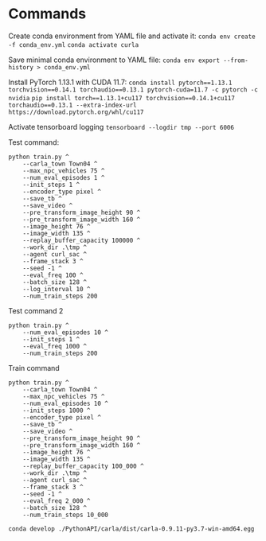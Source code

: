 # Commands 

Create conda environment from YAML file and activate it:
`conda env create -f conda_env.yml`
`conda activate curla`

Save minimal conda environment to YAML file:
`conda env export --from-history > conda_env.yml`

Install PyTorch 1.13.1 with CUDA 11.7:
`conda install pytorch==1.13.1 torchvision==0.14.1 torchaudio==0.13.1 pytorch-cuda=11.7 -c pytorch -c nvidia`
`pip install torch==1.13.1+cu117 torchvision==0.14.1+cu117 torchaudio==0.13.1 --extra-index-url https://download.pytorch.org/whl/cu117`

Activate tensorboard logging
`tensorboard --logdir tmp --port 6006`

Test command:
```
python train.py ^
    --carla_town Town04 ^
    --max_npc_vehicles 75 ^
    --num_eval_episodes 1 ^
    --init_steps 1 ^
    --encoder_type pixel ^
    --save_tb ^
    --save_video ^
    --pre_transform_image_height 90 ^
    --pre_transform_image_width 160 ^
    --image_height 76 ^
    --image_width 135 ^
    --replay_buffer_capacity 100000 ^
    --work_dir .\tmp ^
    --agent curl_sac ^
    --frame_stack 3 ^
    --seed -1 ^
    --eval_freq 100 ^
    --batch_size 128 ^
    --log_interval 10 ^
    --num_train_steps 200
```   

Test command 2
```
python train.py ^
    --num_eval_episodes 10 ^
    --init_steps 1 ^
    --eval_freq 1000 ^
    --num_train_steps 200
```

Train command
``` 
python train.py ^
    --carla_town Town04 ^
    --max_npc_vehicles 75 ^
    --num_eval_episodes 10 ^
    --init_steps 1000 ^
    --encoder_type pixel ^
    --save_tb ^
    --save_video ^
    --pre_transform_image_height 90 ^
    --pre_transform_image_width 160 ^
    --image_height 76 ^
    --image_width 135 ^
    --replay_buffer_capacity 100_000 ^
    --work_dir .\tmp ^
    --agent curl_sac ^
    --frame_stack 3 ^
    --seed -1 ^
    --eval_freq 2_000 ^
    --batch_size 128 ^
    --num_train_steps 10_000
``` 


```
conda develop ./PythonAPI/carla/dist/carla-0.9.11-py3.7-win-amd64.egg
```